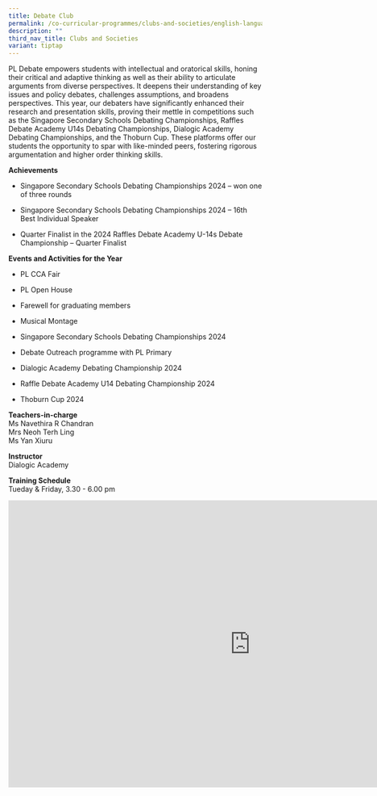 ```yaml
---
title: Debate Club
permalink: /co-curricular-programmes/clubs-and-societies/english-language-drama-and-debating/
description: ""
third_nav_title: Clubs and Societies
variant: tiptap
---
```

<p>PL Debate empowers students with intellectual and oratorical skills, honing
their critical and adaptive thinking as well as their ability to articulate
arguments from diverse perspectives. It deepens their understanding of
key issues and policy debates, challenges assumptions, and broadens perspectives.
This year, our debaters have significantly enhanced their research and
presentation skills, proving their mettle in competitions such as the Singapore
Secondary Schools Debating Championships, Raffles Debate Academy U14s Debating
Championships, Dialogic Academy Debating Championships, and the Thoburn
Cup. These platforms offer our students the opportunity to spar with like-minded
peers, fostering rigorous argumentation and higher order thinking skills.</p>
<p><strong>Achievements</strong>
</p>
<ul data-tight="true" class="tight">
<li>
<p>Singapore Secondary Schools Debating Championships 2024 – won one of three
rounds</p>
</li>
<li>
<p>Singapore Secondary Schools Debating Championships 2024 – 16th Best Individual
Speaker</p>
</li>
<li>
<p>Quarter Finalist in the 2024 Raffles Debate Academy U-14s Debate Championship
– Quarter Finalist</p>
</li>
</ul>
<p><strong>Events and Activities for the Year</strong>
</p>
<ul data-tight="true" class="tight">
<li>
<p>PL CCA Fair</p>
</li>
<li>
<p>PL Open House</p>
</li>
<li>
<p>Farewell for graduating members</p>
</li>
<li>
<p>Musical Montage</p>
</li>
<li>
<p>Singapore Secondary Schools Debating Championships 2024</p>
</li>
<li>
<p>Debate Outreach programme with PL Primary</p>
</li>
<li>
<p>Dialogic Academy Debating Championship 2024</p>
</li>
<li>
<p>Raffle Debate Academy U14 Debating Championship 2024</p>
</li>
<li>
<p>Thoburn Cup 2024</p>
</li>
</ul>
<p><strong>Teachers-in-charge</strong> 
<br>Ms Navethira R Chandran
<br>Mrs Neoh Terh Ling
<br>Ms Yan Xiuru</p>
<p><strong>Instructor</strong> 
<br>Dialogic Academy</p>
<p><strong>Training Schedule</strong>
<br>Tueday &amp; Friday, 3.30 - 6.00 pm</p>
<div class="iframe-wrapper">
<iframe height="569" width="960" allowfullscreen="true" frameborder="0" src="https://docs.google.com/presentation/d/15A7L1k_gFh06xjzz7-CkPrk3prXNuepENz88Iq0wE-I/embed?start=true&amp;loop=true&amp;delayms=3000"></iframe>
</div>
<p></p>
